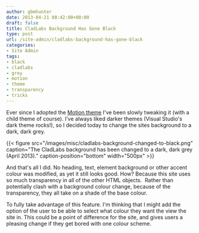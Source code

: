 ```yaml
---
author: gbmhunter
date: 2013-04-21 08:42:00+00:00
draft: false
title: CladLabs Background Has Gone Black
type: post
url: /site-admin/cladlabs-background-has-gone-black
categories:
- Site Admin
tags:
- black
- cladlabs
- grey
- motion
- theme
- transparency
- tricks
---
```


Ever since I adopted the [Motion theme](http://wordpress.org/extend/themes/motion) I've been slowly tweaking it (with a child theme of course). I've always liked darker themes (Visual Studio's dark theme rocks!), so I decided today to change the sites background to a dark, dark grey.

{{< figure src="/images/misc/cladlabs-background-changed-to-black.png" caption="The CladLabs background has been changed to a dark, dark grey (April 2013)." caption-position="bottom" width="500px" >}}

And that's all I did. No heading, text, element background or other accent colour was modified, as yet it still looks good. How? Because this site uses so much transparency in all of the other HTML objects.  Rather than potentially clash with a background colour change, because of the transparency, they all take on a shade of the base colour.

To fully take advantage of this feature. I'm thinking that I might add the option of the user to be able to select what colour they want the view the site in. This could be a point of difference for the site, and gives users a pleasing change if they get bored with one colour scheme.
